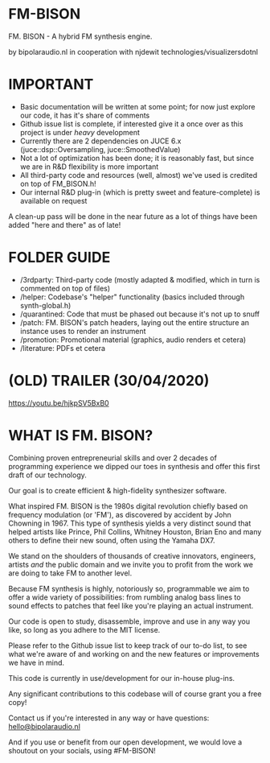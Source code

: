 # FM-BISON

FM. BISON - A hybrid FM synthesis engine.

by bipolaraudio.nl
in cooperation with njdewit technologies/visualizersdotnl

# IMPORTANT

- Basic documentation will be written at some point; for now just explore our code, it has it's share of comments
- Github issue list is complete, if interested give it a once over as this project is under *heavy* development
- Currently there are 2 dependencies on JUCE 6.x (juce::dsp::Oversampling, juce::SmoothedValue)
- Not a lot of optimization has been done; it is reasonably fast, but since we are in R&D flexibility is more important
- All third-party code and resources (well, almost) we've used is credited on top of FM_BISON.h!
- Our internal R&D plug-in (which is pretty sweet and feature-complete) is available on request

A clean-up pass will be done in the near future as a lot of things have been added "here and there" as of late!

# FOLDER GUIDE

- /3rdparty: Third-party code (mostly adapted & modified, which in turn is commented on top of files)
- /helper: Codebase's "helper" functionality (basics included through synth-global.h)
- /quarantined: Code that must be phased out because it's not up to snuff
- /patch: FM. BISON's patch headers, laying out the entire structure an instance uses to render an instrument
- /promotion: Promotional material (graphics, audio renders et cetera)
- /literature: PDFs et cetera

# (OLD) TRAILER (30/04/2020)

https://youtu.be/hjkpSV5BxB0

# WHAT IS FM. BISON?

Combining proven entrepreneurial skills and over 2 decades of programming experience
we dipped our toes in synthesis and offer this first draft of our technology.

Our goal is to create efficient & high-fidelity synthesizer software.

What inspired FM. BISON is the 1980s digital revolution chiefly based on frequency modulation (or 'FM'),
as discovered by accident by John Chowning in 1967. This type of synthesis yields a very distinct
sound that helped artists like Prince, Phil Collins, Whitney Houston, Brian Eno and many others
to define their new sound, often using the Yamaha DX7.

We stand on the shoulders of thousands of creative innovators, engineers, artists *and* the public
domain and we invite you to profit from the work we are doing to take FM to another level.

Because FM synthesis is highly, notoriously so, programmable we aim to offer a wide variety of
possibilities: from rumbling analog bass lines to sound effects to patches that feel like you're 
playing an actual instrument.

Our code is open to study, disassemble, improve and use in any way you like, so long as you adhere
to the MIT license.

Please refer to the Github issue list to keep track of our to-do list, to see what we're aware of and working 
on and the new features or improvements we have in mind.

This code is currently in use/development for our in-house plug-ins.

Any significant contributions to this codebase will of course grant you a free copy!

Contact us if you're interested in any way or have questions: hello@bipolaraudio.nl

And if you use or benefit from our open development, we would love a shoutout on your socials, using #FM-BISON!
